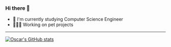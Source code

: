 ### Hi there 👋

- 📖  I'm currently studying Computer Science Engineer
- 👨🏽‍💻  Working on pet projects

---

[![Oscar's GitHub stats](https://github-readme-stats.vercel.app/api?username=omorest)](https://github.com/omorest/github-readme-stats)
